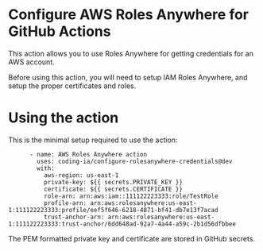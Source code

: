 # Configure AWS Roles Anywhere for GitHub Actions

This action allows you to use Roles Anywhere for getting credentials for an AWS account.

Before using this action, you will need to setup IAM Roles Anywhere, and setup the proper certificates and roles.

# Using the action

This is the minimal setup required to use the action:

```
      - name: AWS Roles Anywhere action
        uses: coding-ia/configure-rolesanywhere-credentials@dev
        with:
          aws-region: us-east-1
          private-key: ${{ secrets.PRIVATE_KEY }}
          certificate: ${{ secrets.CERTIFICATE }}
          role-arn: arn:aws:iam::111122223333:role/TestRole
          profile-arn: arn:aws:rolesanywhere:us-east-1:111122223333:profile/eef5f646-6218-4871-bf41-db7e13f7acad
          trust-anchor-arn: arn:aws:rolesanywhere:us-east-1:111122223333:trust-anchor/6dd648ad-92a7-4a44-a59c-2b1d56dfbbee
```

The PEM formatted private key and certificate are stored in GitHub secrets.